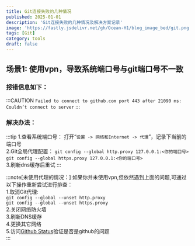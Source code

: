 ```yaml
---
title: Git连接失败的几种情况
published: 2025-01-01
description: 'Git连接失败的几种情况及解决方案记录'
image: 'https://fastly.jsdelivr.net/gh/Ocean-H1/blog_image_bed/git.png'
tags: [Git]
category: tools
draft: false 
---
```


## 场景1: 使用vpn，导致系统端口号与git端口号不一致
### 报错信息如下：
:::CAUTION
`Failed to connect to github.com port 443 after 21090 ms: Couldn‘t connect to server` ‍
:::
### 解决办法：
:::tip
  1.查看系统端口号：
  打开“`设置 -> 网络和Internet -> 代理`”，记录下当前的端口号  
  2.Git全局代理配置：
  `git config --global http.proxy 127.0.0.1:<你的端口号>`  
  `git config --global https.proxy 127.0.0.1:<你的端口号>`  
  3.刷新dns缓存后重试
:::

:::note[未使用代理的情况：]
如果你并未使用vpn,但依然遇到上面的问题,可通过以下操作重新尝试进行排查：  
1.取消Git代理:  
`git config --global --unset http.proxy`  
`git config --global --unset https.proxy`  
2.关闭网络防火墙    
3.刷新DNS缓存     
4.更换其它网络    
5.访问[Github Status](https://www.githubstatus.com/)验证是否是github的问题    
:::